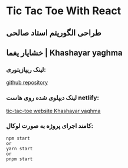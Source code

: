 # Tic Tac Toe With React

## طراحی الگوریتم استاد صالحی

## خشایار یغما | Khashayar yaghma

### لینک ریپازیتوری:

[github repository](https://github.com/khashayaryaghma/tic-tac-toe-v2)

### لینک دیپلوی شده روی هاست netlify:

[tic-tac-toe website Khashayar yaghma](https://tic-tac-toe-khashayaryaghma.netlify.app/)

### کامند اجرای پروژه به صورت لوکال:

```
npm start
or
yarn start
or
pnpm start
```
